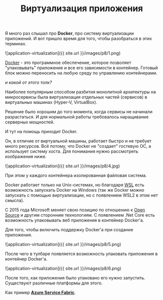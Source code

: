 ﻿---
layout: post
title: Виртуализация приложения
comments: true
---

Я много раз слышал про **Docker**, про систему виртуализации приложений. И вот пришло время для того, чтобы разобраться в этих терминах.

![application-virtualization]({{ site.url }}/images/p8/1.png)

[Docker](https://ru.wikipedia.org/wiki/Docker) - это программное обеспечение, которое позволяет "упаковывать" приложение и все его зависимости в контейнер.  Готовый блок можно переносить на любую среду по управлению контейнерами.

_и какой от этого толк?_

Наиболее популярным способом разбития монолитной архитектуры на микросервисы была виртуализация отдельных частей (сервисов) в виртуальных машинах (Hyper-V, VirtualBox). 

Решение было хорошим до того момента, когда сервисы не начинали разрастаться. И для нормальной работы требовалось наращивание серверных мощностей.

И тут на помощь приходит Docker.  

Он, в отличие от виртуальной машины, работает быстро и не требует много ресурсов. Всё потому, что Docker не "создает" гостевую ОС, а использует систему хоста. Для понимания нужно рассмотреть изображения ниже.

![application-virtualization]({{ site.url }}/images/p8/4.jpg)

При этом у каждого контейнера изолированная файловая система. 

Docker работает только на Unix-системах, но благодаря [WSL](https://en.wikipedia.org/wiki/Windows_Subsystem_for_Linux) есть возможность запускать Docker на Windows (так же Docker можно запускать с помощью виртуализации, но с появлением WSL2 в этом нет смысла).

С 2015 года Microsoft меняет свою позицию по отношению к [Open Source](https://en.m.wikipedia.org/wiki/Open_source) и другим сторонним технологиям. С появлением .Net Core есть возможность упаковывать веб приложения в контейнер Docker'a.

Для того, чтобы включить поддержку Docker'a при создание приложения.

 ![application-virtualization]({{ site.url }}/images/p8/5.png) 

После чего в тулбаре появляется возможность упаковать приложения в контейнер Docker'a.

 ![application-virtualization]({{ site.url }}/images/p8/6.png) 

После того, как приложения было упаковано его нужно запустить. Существуют различные платформы для этого.

Как пример **[Azure Service Fabric](https://docs.microsoft.com/en-us/azure/service-fabric/service-fabric-overview)**.